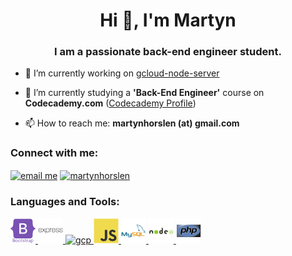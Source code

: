 <h1 align="center">Hi 👋, I'm Martyn</h1>
<h3 align="center">I am a passionate back-end engineer student.</h3>

- 🔭 I’m currently working on [gcloud-node-server](https://github.com/MartynHorslen/gcloud-node-server)

- 🌱 I’m currently studying a **'Back-End Engineer'** course on **Codecademy.com** ([Codecademy Profile](https://www.codecademy.com/profiles/martynhorslen))

- 📫 How to reach me: **martynhorslen (at) gmail.com**

<h3 align="left">Connect with me:</h3>
<p align="left">
<a href="mailto:martynhorslen@gmail.com" target="blank"><img align="center" src="https://image.similarpng.com/very-thumbnail/2020/12/Gmail-logo-design-on-transparent-background-PNG.png" alt="email me" height="30" width="40" /></a>
<a href="https://instagram.com/martynhorslen" target="blank"><img align="center" src="https://raw.githubusercontent.com/rahuldkjain/github-profile-readme-generator/master/src/images/icons/Social/instagram.svg" alt="martynhorslen" height="30" width="40" /></a>
</p>

<h3 align="left">Languages and Tools:</h3>
<p align="left"> <a href="https://getbootstrap.com" target="_blank" rel="noreferrer"> <img src="https://raw.githubusercontent.com/devicons/devicon/master/icons/bootstrap/bootstrap-plain-wordmark.svg" alt="bootstrap" width="40" height="40"/> </a> <a href="https://expressjs.com" target="_blank" rel="noreferrer"> <img src="https://raw.githubusercontent.com/devicons/devicon/master/icons/express/express-original-wordmark.svg" alt="express" width="40" height="40"/> </a> <a href="https://cloud.google.com" target="_blank" rel="noreferrer"> <img src="https://www.vectorlogo.zone/logos/google_cloud/google_cloud-icon.svg" alt="gcp" width="40" height="40"/> </a> <a href="https://developer.mozilla.org/en-US/docs/Web/JavaScript" target="_blank" rel="noreferrer"> <img src="https://raw.githubusercontent.com/devicons/devicon/master/icons/javascript/javascript-original.svg" alt="javascript" width="40" height="40"/> </a> <a href="https://www.mysql.com/" target="_blank" rel="noreferrer"> <img src="https://raw.githubusercontent.com/devicons/devicon/master/icons/mysql/mysql-original-wordmark.svg" alt="mysql" width="40" height="40"/> </a> <a href="https://nodejs.org" target="_blank" rel="noreferrer"> <img src="https://raw.githubusercontent.com/devicons/devicon/master/icons/nodejs/nodejs-original-wordmark.svg" alt="nodejs" width="40" height="40"/> </a> <a href="https://www.php.net" target="_blank" rel="noreferrer"> <img src="https://raw.githubusercontent.com/devicons/devicon/master/icons/php/php-original.svg" alt="php" width="40" height="40"/> </a> </p>
